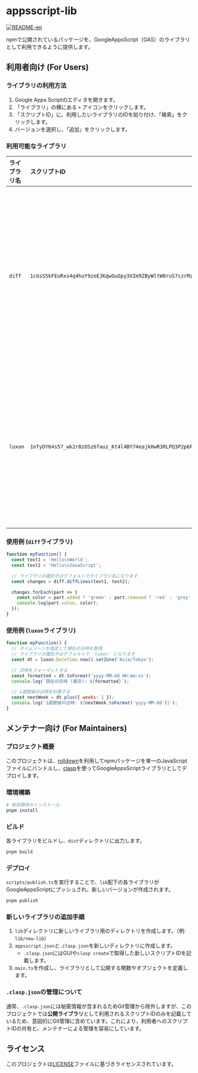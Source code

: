 # appsscript-lib

[![README-en](https://img.shields.io/badge/English-blue?logo=ReadMe)](./README.md)

npmで公開されているパッケージを、GoogleAppsScript（GAS）のライブラリとして利用できるように提供します。

## 利用者向け (For Users)

### ライブラリの利用方法

1. Google Apps Scriptのエディタを開きます。
2. 「ライブラリ」の横にある `+` アイコンをクリックします。
3. 「スクリプトID」に、利用したいライブラリのIDを貼り付け、「検索」をクリックします。
4. バージョンを選択し、「追加」をクリックします。

### 利用可能なライブラリ

| ライブラリ名 | スクリプトID | 説明 | 公式HP |
| :--- | :--- | :--- | :--- |
| `diff` | `1cGsS5kFEuRxs4q4huY9zeEJKqwGuOpy3XIm9ZByWltW8ruS7czrMz1Rx` | テキストの差分を比較するためのライブラリ | [diff](https://github.com/kpdecker/jsdiff) |
| `luxon` | `1nTyDY64s57_wk2r8zOSz6fauz_Kt4l4BY74eajkHwR3RLPQ3P2p6PtN5` | 日付や時間を操作するためのライブラリ | [luxon](https://moment.github.io/luxon) |

### 使用例 (`diff`ライブラリ)

```js
function myFunction() {
  const text1 = 'Hello\nWorld';
  const text2 = 'Hello\nJavaScript';

  // ライブラリの識別子はデフォルトでライブラリ名になります
  const changes = diff.diffLines(text1, text2);

  changes.forEach(part => {
    const color = part.added ? 'green' : part.removed ? 'red' : 'grey';
    console.log(part.value, color);
  });
}
```

### 使用例 (`luxon`ライブラリ)

```js
function myFunction() {
  // タイムゾーンを指定して現在の日時を取得
  // ライブラリの識別子はデフォルトで 'luxon' になります
  const dt = luxon.DateTime.now().setZone('Asia/Tokyo');

  // 日時をフォーマットする
  const formatted = dt.toFormat('yyyy-MM-dd HH:mm:ss');
  console.log(`現在の日時 (東京): ${formatted}`);

  // 1週間後の日時を計算する
  const nextWeek = dt.plus({ weeks: 1 });
  console.log(`1週間後の日時: ${nextWeek.toFormat('yyyy-MM-dd')}`);
}
```

## メンテナー向け (For Maintainers)

### プロジェクト概要

このプロジェクトは、[rolldown](https://rolldown.rs/)を利用してnpmパッケージを単一のJavaScriptファイルにバンドルし、[clasp](https://github.com/google/clasp)を使ってGoogleAppsScriptライブラリとしてデプロイします。

### 環境構築

```bash
# 依存関係のインストール
pnpm install
```

### ビルド

各ライブラリをビルドし、`dist`ディレクトリに出力します。

```bash
pnpm build
```

### デプロイ

`scripts/publish.ts`を実行することで、`lib`配下の各ライブラリがGoogleAppsScriptにプッシュされ、新しいバージョンが作成されます。

```bash
pnpm publish
```

### 新しいライブラリの追加手順

1. `lib`ディレクトリに新しいライブラリ用のディレクトリを作成します。（例: `lib/new-lib`）
2. `appsscript.json`と`.clasp.json`を新しいディレクトリに作成します。
   - `.clasp.json`にはGUIや`clasp create`で取得した新しいスクリプトIDを記載します。
3. `main.ts`を作成し、ライブラリとして公開する関数やオブジェクトを定義します。

### `.clasp.json`の管理について

通常、`.clasp.json`には秘匿情報が含まれるためGit管理から除外しますが、このプロジェクトでは**公開ライブラリ**として利用されるスクリプトIDのみを記載しているため、意図的にGit管理に含めています。これにより、利用者へのスクリプトIDの共有と、メンテナーによる管理を容易にしています。

## ライセンス

このプロジェクトは[LICENSE](./LICENSE)ファイルに基づきライセンスされています。
